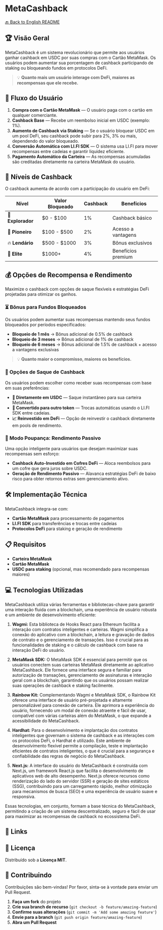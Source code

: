 # MetaCashback

[🔙 Back to English README](../README.md)

## 🏆 Visão Geral
MetaCashback é um sistema revolucionário que permite aos usuários ganhar cashback em USDC por suas compras com o Cartão MetaMask. Os usuários podem aumentar sua porcentagem de cashback participando de staking ou bloqueando fundos em protocolos DeFi.

> 💡 **Quanto mais um usuário interage com DeFi, maiores as recompensas que ele recebe.**

## 🚀 Fluxo do Usuário

1. **Compra com o Cartão MetaMask** — O usuário paga com o cartão em qualquer comerciante.
2. **Cashback Base** — Recebe um reembolso inicial em USDC (exemplo: 1%).
3. **Aumento de Cashback via Staking** — Se o usuário bloquear USDC em um pool DeFi, seu cashback pode subir para 2%, 3% ou mais, dependendo do valor bloqueado.
4. **Conversão Automática com LI.FI SDK** — O sistema usa LI.FI para mover recompensas entre cadeias e garantir liquidez eficiente.
5. **Pagamento Automático da Carteira** — As recompensas acumuladas são creditadas diretamente na carteira MetaMask do usuário.

## 🎯 Níveis de Cashback

O cashback aumenta de acordo com a participação do usuário em DeFi:

| Nível | Valor Bloqueado | Cashback | Benefícios |
|-------|----------------|----------|------------|
| 🔰 **Explorador** | $0 - $100 | 1% | Cashback básico |
| 🚀 **Pioneiro** | $100 - $500 | 2% | Acesso a vantagens |
| 🔥 **Lendário** | $500 - $1000 | 3% | Bônus exclusivos |
| 👑 **Elite** | $1000+ | 4% | Benefícios premium |

## 💰 Opções de Recompensa e Rendimento

Maximize o cashback com opções de saque flexíveis e estratégias DeFi projetadas para otimizar os ganhos.

### ⏳ Bônus para Fundos Bloqueados

Os usuários podem aumentar suas recompensas mantendo seus fundos bloqueados por períodos especificados:

- **Bloqueio de 1 mês** → Bônus adicional de 0.5% de cashback
- **Bloqueio de 3 meses** → Bônus adicional de 1% de cashback
- **Bloqueio de 6 meses** → Bônus adicional de 1.5% de cashback + acesso a vantagens exclusivas

> 💡 **Quanto maior o compromisso, maiores os benefícios.**

### 🔄 Opções de Saque de Cashback

Os usuários podem escolher como receber suas recompensas com base em suas preferências:

- **💸 Diretamente em USDC** — Saque instantâneo para sua carteira MetaMask.
- **🔄 Convertido para outro token** — Trocas automáticas usando o LI.FI SDK entre cadeias.
- **📈 Reinvestido em DeFi** — Opção de reinvestir o cashback diretamente em pools de rendimento.

### 🏦 Modo Poupança: Rendimento Passivo

Uma opção inteligente para usuários que desejam maximizar suas recompensas sem esforço:

- **Cashback Auto-Investido em Cofres DeFi** — Aloca reembolsos para um cofre que gera juros sobre USDC.
- **Geração de Rendimento Passivo** — Alavanca estratégias DeFi de baixo risco para obter retornos extras sem gerenciamento ativo.

## 🛠️ Implementação Técnica

MetaCashback integra-se com:

- **Cartão MetaMask** para processamento de pagamentos
- **LI.FI SDK** para transferências e trocas entre cadeias
- **Protocolos DeFi** para staking e geração de rendimento

## 📋 Requisitos

- **Carteira MetaMask**
- **Cartão MetaMask**
- **USDC para staking** (opcional, mas recomendado para recompensas maiores)

## 💻 Tecnologias Utilizadas 

MetaCashback utiliza várias ferramentas e bibliotecas-chave para garantir uma interação fluida com a blockchain, uma experiência de usuário robusta e um ambiente de desenvolvimento eficiente:

1. **Wagmi:** Esta biblioteca de Hooks React para Ethereum facilita a interação com contratos inteligentes e carteiras. Wagmi simplifica a conexão do aplicativo com a blockchain, a leitura e gravação de dados de contrato e o gerenciamento de transações. Isso é crucial para as funcionalidades de staking e o cálculo de cashback com base na interação DeFi do usuário.

2. **MetaMask SDK:** O MetaMask SDK é essencial para permitir que os usuários conectem suas carteiras MetaMask diretamente ao aplicativo MetaCashback. Ele fornece uma interface segura e familiar para autorização de transações, gerenciamento de assinaturas e interação geral com a blockchain, garantindo que os usuários possam realizar suas operações de cashback e staking facilmente.

3. **Rainbow Kit:** Complementando Wagmi e MetaMask SDK, o Rainbow Kit oferece uma interface de usuário pré-projetada e altamente personalizável para conexão de carteira. Ele aprimora a experiência do usuário, fornecendo um modal de conexão atraente e fácil de usar, compatível com várias carteiras além do MetaMask, o que expande a acessibilidade do MetaCashback.

4. **Hardhat:** Para o desenvolvimento e implantação dos contratos inteligentes que governam o sistema de cashback e as interações com os protocolos DeFi, o Hardhat é utilizado. Este ambiente de desenvolvimento flexível permite a compilação, teste e implantação eficientes de contratos inteligentes, o que é crucial para a segurança e confiabilidade das regras de negócio do MetaCashback.

5. **Next.js:** A interface do usuário do MetaCashback é construída com Next.js, um framework React.js que facilita o desenvolvimento de aplicativos web de alto desempenho. Next.js oferece recursos como renderização do lado do servidor (SSR) e geração de sites estáticos (SSG), contribuindo para um carregamento rápido, melhor otimização para mecanismos de busca (SEO) e uma experiência de usuário suave e responsiva.

Essas tecnologias, em conjunto, formam a base técnica do MetaCashback, permitindo a criação de um sistema descentralizado, seguro e fácil de usar para maximizar as recompensas de cashback no ecossistema DeFi.

## 🔗 Links

## 📄 Licença

Distribuído sob a **Licença MIT**.

## 👥 Contribuindo

Contribuições são bem-vindas! Por favor, sinta-se à vontade para enviar um Pull Request.

1. **Faça um fork** do projeto
2. **Crie sua branch de recurso** (`git checkout -b feature/amazing-feature`)
3. **Confirme suas alterações** (`git commit -m 'Add some amazing feature'`)
4. **Envie para a branch** (`git push origin feature/amazing-feature`)
5. **Abra um Pull Request**
